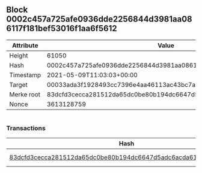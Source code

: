 ## Block 0002c457a725afe0936dde2256844d3981aa086117f181bef53016f1aa6f5612

Attribute | Value
--- | ---
Height | 61050
Hash | 0002c457a725afe0936dde2256844d3981aa086117f181bef53016f1aa6f5612
Timestamp | 2021-05-09T11:03:03+00:00
Target | 00033ada3f1928493cc7396e4aa46113ac43bc7ac52aab5d08e3934913716f64
Merke root | 83dcfd3cecca281512da65dc0be80b194dc6647d5adc6acda61548866cf6f906
Nonce | 3613128759

```

```

### Transactions

Hash | Amount
--- | ---
[83dcfd3cecca281512da65dc0be80b194dc6647d5adc6acda61548866cf6f906](83dcfd3cecca281512da65dc0be80b194dc6647d5adc6acda61548866cf6f906.md) | 10.00000000 SKEPTI 
